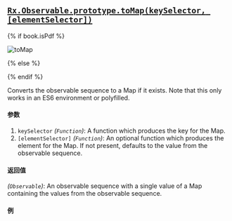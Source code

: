 ## [`Rx.Observable.prototype.toMap(keySelector, [elementSelector])`](https://github.com/Reactive-Extensions/RxJS/blob/master/src/core/linq/observable/tomap.js)

{% if book.isPdf %}

![toMap](http://reactivex.io/documentation/operators/images/toMap.png)

{% else %}



{% endif %}

Converts the observable sequence to a Map if it exists.  Note that this only works in an ES6 environment or polyfilled.

#### 参数
1. `keySelector` *(`Function`)*: A function which produces the key for the Map.
2. `[elementSelector]` *(`Function`)*: An optional function which produces the element for the Map. If not present, defaults to the value from the observable sequence.

#### 返回值
*(`Observable`)*: An observable sequence with a single value of a Map containing the values from the observable sequence.

#### 例

[](http://jsbin.com/vukig/1/embed?js,console)

